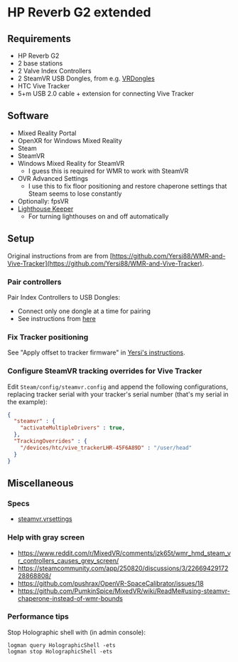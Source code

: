 # HP Reverb G2 extended

## Requirements

- HP Reverb G2
- 2 base stations
- 2 Valve Index Controllers
- 2 SteamVR USB Dongles, from e.g. [VRDongles](https://vrdongles.com/)
- HTC Vive Tracker
- 5+m USB 2.0 cable + extension for connecting Vive Tracker

## Software

- Mixed Reality Portal
- OpenXR for Windows Mixed Reality
- Steam
- SteamVR
- Windows Mixed Reality for SteamVR
  - I guess this is required for WMR to work with SteamVR
- OVR Advanced Settings
  - I use this to fix floor positioning and restore chaperone settings that Steam seems to lose constantly
- Optionally: fpsVR
- [Lighthouse Keeper](https://github.com/rossbearman/lighthouse-keeper)
  - For turning lighthouses on and off automatically

## Setup

Original instructions from are from [https://github.com/Yersi88/WMR-and-Vive-Tracker](https://github.com/Yersi88/WMR-and-Vive-Tracker).

### Pair controllers

Pair Index Controllers to USB Dongles:

- Connect only one dongle at a time for pairing
- See instructions from [here](https://github.com/PumkinSpice/MixedVR/wiki/ReadMe) 

### Fix Tracker positioning

See "Apply offset to tracker firmware" in [Yersi's instructions](https://github.com/Yersi88/WMR-and-Vive-Tracker).

### Configure SteamVR tracking overrides for Vive Tracker

Edit `Steam/config/steamvr.config` and append the following configurations, replacing tracker serial with your tracker's serial number (that's my serial in the example):

```json
{
  "steamvr" : {
    "activateMultipleDrivers" : true,
  },
  "TrackingOverrides" : {    
    "/devices/htc/vive_trackerLHR-45F6A89D" : "/user/head" 
  }
}
```

## Miscellaneous

### Specs

- [steamvr.vrsettings](https://developer.valvesoftware.com/wiki/SteamVR/steamvr.vrsettings)

### Help with gray screen

- https://www.reddit.com/r/MixedVR/comments/jzk65t/wmr_hmd_steam_vr_controllers_causes_grey_screen/
- https://steamcommunity.com/app/250820/discussions/3/2266942917228868808/
- https://github.com/pushrax/OpenVR-SpaceCalibrator/issues/18
- https://github.com/PumkinSpice/MixedVR/wiki/ReadMe#using-steamvr-chaperone-instead-of-wmr-bounds

### Performance tips

Stop Holographic shell with (in admin console):

```
logman query HolographicShell -ets
logman stop HolographicShell -ets
```
